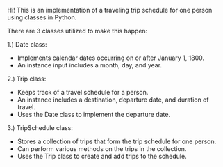 Hi! This is an implementation of a traveling trip schedule for one person using classes in Python.

There are 3 classes utilized to make this happen:

1.) Date class:
 - Implements calendar dates occurring on or after January 1, 1800.
 - An instance input includes a month, day, and year.

2.) Trip class:
 - Keeps track of a travel schedule for a person.
 - An instance includes a destination, departure date, and duration of travel.
 - Uses the Date class to implement the departure date.

3.) TripSchedule class:
 - Stores a collection of trips that form the trip schedule for one person.
 - Can perform various methods on the trips in the collection.
 - Uses the Trip class to create and add trips to the schedule. 
 
 
